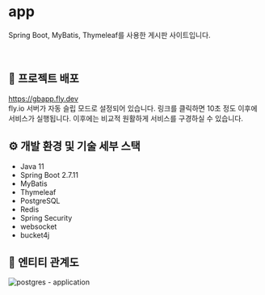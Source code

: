 # app
Spring Boot, MyBatis, Thymeleaf를 사용한 게시판 사이트입니다.

<br>

## 📒 프로젝트 배포
https://gbapp.fly.dev
<br>
fly.io 서버가 자동 슬립 모드로 설정되어 있습니다. 링크를 클릭하면 10초 정도 이후에 서비스가 실행됩니다. 이후에는 비교적 원활하게 서비스를 구경하실 수 있습니다.

## ⚙️ 개발 환경 및 기술 세부 스택
- Java 11
- Spring Boot 2.7.11
- MyBatis
- Thymeleaf
- PostgreSQL
- Redis
- Spring Security
- websocket
- bucket4j
  
  
  

## 📄 엔티티 관계도
![postgres - application](https://github.com/fxzz/application/assets/3148006/2850d1f9-ed20-46a6-8b15-ef474a6e63f4)




